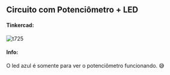 <h2>Circuito com Potenciômetro + LED</h2>

<h4>Tinkercad: </h4>

![t725](https://user-images.githubusercontent.com/72233926/159814780-450acd6f-16d9-43ec-8284-f31d39b73d23.png)

<h4>Info: </h4>

<p>O led azul é somente para ver o potenciômetro funcionando. 😅 </p>
